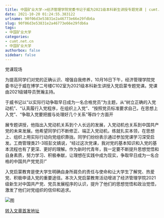 ```yaml
---
title: 中国矿业大学->经济管理学院党委书记于威为2021级本科新生讲授专题党课 | cumt.net.cn
date: 2021-10-20 01:24:55.383122
urlname: 90f06d3e53831e2a46773e66e29fdb6a
slug: 90f06d3e53831e2a46773e66e29fdb6a
tags: 
- 中国矿业大学
categories:
- cumt.net.cn
- 中国矿业大学
authorbox: false
sidebar: false
---
```

党课现场

为提高同学们对党的正确认识、增强自我修养，10月16日下午，经济管理学院党委书记于威在博学二号楼C102室为2021级本科新生讲授入党启蒙专题党课。党课由2021级辅导员贺瀚主持。

于威书记以“以实际行动争取早日成为一名合格党员”为主题，从“树立正确的入党动机”、“认真履行入党程序，在组织上入党”、“按照党员标准要求自己，在思想上入党”、“争取入党要把握与处理好几个关系”等四个方面开
<!--more-->
展专题讲授，他指出入党动机关系到个人长远的发展，入党动机也关系到中国共产党的未来发展。他希望同学们不断修正、端正入党动机，练就扎实本领，在思想上、组织上用实际行动向党组织靠拢。同学们纷纷表示通过参加党课学习深受启发。工商管理类21-3班彭文婧说，“经过这次党课，我对党的基本知识和入党的基本流程也有了更深、更好的理解。作为新时代青年，我一定要不断提升思想觉悟和自身素质，努力学习、积极奉献，让理想在实践中成为现实，争取早日成为一名合格的中国共产党党员!”

入党启蒙教育是使大学生明确自身所肩负的责任与使命和让大学生了解党、热爱党、积极申请入党的重要途径。本次入党启蒙教育活动增进了经济管理学院2021级新生对中国共产党、党员发展程序的认识，提升了他们的思想觉悟和政治觉悟，激发了他们对党组织的信仰和追求。

![图](http://xwzx.cumt.edu.cn/_upload/article/images/26/a9/2388ae3f4f44901ba1d7b57ab5b8/67ab72d2-2b95-44a2-9689-c2769531b24c.jpg)

[转入文章首发地址](http://xwzx.cumt.edu.cn/4c/78/c523a609400/page.htm)
